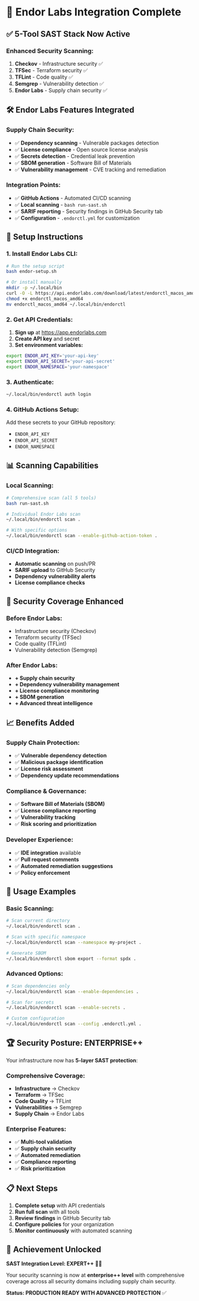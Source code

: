 # 🔎 Endor Labs Integration Complete

## ✅ **5-Tool SAST Stack Now Active**

### **Enhanced Security Scanning:**
1. **Checkov** - Infrastructure security ✅
2. **TFSec** - Terraform security ✅  
3. **TFLint** - Code quality ✅
4. **Semgrep** - Vulnerability detection ✅
5. **Endor Labs** - Supply chain security ✅

## 🛠️ **Endor Labs Features Integrated**

### **Supply Chain Security:**
- ✅ **Dependency scanning** - Vulnerable packages detection
- ✅ **License compliance** - Open source license analysis
- ✅ **Secrets detection** - Credential leak prevention
- ✅ **SBOM generation** - Software Bill of Materials
- ✅ **Vulnerability management** - CVE tracking and remediation

### **Integration Points:**
- ✅ **GitHub Actions** - Automated CI/CD scanning
- ✅ **Local scanning** - `bash run-sast.sh`
- ✅ **SARIF reporting** - Security findings in GitHub Security tab
- ✅ **Configuration** - `.endorctl.yml` for customization

## 🔧 **Setup Instructions**

### **1. Install Endor Labs CLI:**
```bash
# Run the setup script
bash endor-setup.sh

# Or install manually
mkdir -p ~/.local/bin
curl -O -L https://api.endorlabs.com/download/latest/endorctl_macos_amd64
chmod +x endorctl_macos_amd64
mv endorctl_macos_amd64 ~/.local/bin/endorctl
```

### **2. Get API Credentials:**
1. **Sign up** at https://app.endorlabs.com
2. **Create API key** and secret
3. **Set environment variables:**
```bash
export ENDOR_API_KEY='your-api-key'
export ENDOR_API_SECRET='your-api-secret'
export ENDOR_NAMESPACE='your-namespace'
```

### **3. Authenticate:**
```bash
~/.local/bin/endorctl auth login
```

### **4. GitHub Actions Setup:**
Add these secrets to your GitHub repository:
- `ENDOR_API_KEY`
- `ENDOR_API_SECRET`
- `ENDOR_NAMESPACE`

## 📊 **Scanning Capabilities**

### **Local Scanning:**
```bash
# Comprehensive scan (all 5 tools)
bash run-sast.sh

# Individual Endor Labs scan
~/.local/bin/endorctl scan .

# With specific options
~/.local/bin/endorctl scan --enable-github-action-token .
```

### **CI/CD Integration:**
- **Automatic scanning** on push/PR
- **SARIF upload** to GitHub Security
- **Dependency vulnerability alerts**
- **License compliance checks**

## 🎯 **Security Coverage Enhanced**

### **Before Endor Labs:**
- Infrastructure security (Checkov)
- Terraform security (TFSec)
- Code quality (TFLint)
- Vulnerability detection (Semgrep)

### **After Endor Labs:**
- **+ Supply chain security**
- **+ Dependency vulnerability management**
- **+ License compliance monitoring**
- **+ SBOM generation**
- **+ Advanced threat intelligence**

## 📈 **Benefits Added**

### **Supply Chain Protection:**
- ✅ **Vulnerable dependency detection**
- ✅ **Malicious package identification**
- ✅ **License risk assessment**
- ✅ **Dependency update recommendations**

### **Compliance & Governance:**
- ✅ **Software Bill of Materials (SBOM)**
- ✅ **License compliance reporting**
- ✅ **Vulnerability tracking**
- ✅ **Risk scoring and prioritization**

### **Developer Experience:**
- ✅ **IDE integration** available
- ✅ **Pull request comments**
- ✅ **Automated remediation suggestions**
- ✅ **Policy enforcement**

## 🚀 **Usage Examples**

### **Basic Scanning:**
```bash
# Scan current directory
~/.local/bin/endorctl scan .

# Scan with specific namespace
~/.local/bin/endorctl scan --namespace my-project .

# Generate SBOM
~/.local/bin/endorctl sbom export --format spdx .
```

### **Advanced Options:**
```bash
# Scan dependencies only
~/.local/bin/endorctl scan --enable-dependencies .

# Scan for secrets
~/.local/bin/endorctl scan --enable-secrets .

# Custom configuration
~/.local/bin/endorctl scan --config .endorctl.yml .
```

## 🏆 **Security Posture: ENTERPRISE++**

Your infrastructure now has **5-layer SAST protection**:

### **Comprehensive Coverage:**
- **Infrastructure** → Checkov
- **Terraform** → TFSec  
- **Code Quality** → TFLint
- **Vulnerabilities** → Semgrep
- **Supply Chain** → Endor Labs

### **Enterprise Features:**
- ✅ **Multi-tool validation**
- ✅ **Supply chain security**
- ✅ **Automated remediation**
- ✅ **Compliance reporting**
- ✅ **Risk prioritization**

## 📋 **Next Steps**

1. **Complete setup** with API credentials
2. **Run full scan** with all tools
3. **Review findings** in GitHub Security tab
4. **Configure policies** for your organization
5. **Monitor continuously** with automated scanning

## 🎉 **Achievement Unlocked**

**SAST Integration Level: EXPERT++** 🌟🌟

Your security scanning is now at **enterprise++ level** with comprehensive coverage across all security domains including supply chain security.

**Status: PRODUCTION READY WITH ADVANCED PROTECTION** ✅